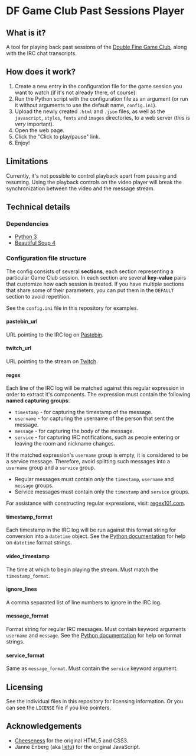 DF Game Club Past Sessions Player
==================================

What is it?
------------
A tool for playing back past sessions of the [Double Fine Game Club][1],
along with the IRC chat transcripts.

How does it work?
------------------
1. Create a new entry in the configuration file for the game session
   you want to watch (if it's not already there, of course).
2. Run the Python script with the configuration file as an argument
   (or run it without arguments to use the default name, `config.ini`).
3. Upload the newly created `.html` and `.json` files,
   as well as the `javascript`, `styles`, `fonts` and `images` directories,
   to a web server (this is *very* important).
4. Open the web page.
5. Click the "Click to play/pause" link.
6. Enjoy!

Limitations
------------
Currently, it's not possible to control playback apart from
pausing and resuming. Using the playback controls on the video player
will break the synchronization between the video and the message stream.

Technical details
------------------
### Dependencies
- [Python 3]
- [Beautiful Soup 4]

### Configuration file structure
The config consists of several **sections**, each section representing
a particular Game Club session. In each section are several **key-value**
pairs that customize how each session is treated. If you have multiple
sections that share some of their parameters, you can put them
in the `DEFAULT` section to avoid repetition.

See the `config.ini` file in this repository for examples.

#### pastebin_url
URL pointing to the IRC log on [Pastebin].

#### twitch_url
URL pointing to the stream on [Twitch].

#### regex
Each line of the IRC log will be matched against this regular expression
in order to extract it's components. The expression must contain the following
**named capturing groups**:

- `timestamp`   - for capturing the timestamp of the message.
- `username`    - for capturing the username of the person
                  that sent the message.
- `message`     - for capturing the body of the message.
- `service`     - for capturing IRC notifications, such as people
                  entering or leaving the room and nickname changes.

If the matched expression's `username` group is empty, it is considered
to be a service message. Therefore, avoid splitting such messages
into a `username` group and a `service` group.

- Regular messages must contain *only* the `timestamp`, `username`
  and `message` groups.
- Service messages must contain only the `timestamp` and `service` groups.

For assistance with constructing regular expressions, visit: [regex101.com][2].

#### timestamp_format
Each timestamp in the IRC log will be run against this format string
for conversion into a `datetime` object.
See the [Python documentation][3] for help on `datetime` format strings.

#### video_timestamp
The time at which to begin playing the stream.
Must match the `timestamp_format`.

#### ignore_lines
A comma separated list of line numbers to ignore in the IRC log.

#### message_format
Format string for regular IRC messages.
Must contain keyword arguments `username` and `message`.
See the [Python documentation][4] for help on format strings.

#### service_format
Same as `message_format`. Must contain the `service` keyword argument.

Licensing
----------
See the individual files in this repository for licensing information.
Or you can see the `LICENSE` file if you like pointers.

Acknowledgements
-----------------
- [Cheeseness] for the original HTML5 and CSS3.
- Janne Enberg (aka [lietu]) for the original JavaScript.

[1]: http://double-fine-game-club.github.io/
[2]: http://regex101.com/
[3]: http://docs.python.org/3.3/library/datetime.html#strftime-and-strptime-behavior
[4]: http://docs.python.org/3.3/library/string.html#format-string-syntax
[Pastebin]: http://pastebin.com/
[Twitch]: http://twitch.tv/
[Python 3]: http://python.org/
[Beautiful Soup 4]: http://www.crummy.com/software/BeautifulSoup/
[Cheeseness]: http://jbushproductions.com
[lietu]: https://github.com/lietu
